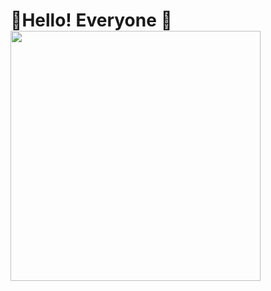 <div align="centre;">
  <h1>🚀Hello! Everyone 🚀
  <img src="https://media1.giphy.com/media/v1.Y2lkPTc5MGI3NjExdHhhaXJzZWVyOGloZ3EwZXk5ZWpjbWRkeHFobHZjeXFocndnejI5NiZlcD12MV9pbnRlcm5hbF9naWZfYnlfaWQmY3Q9Zw/SWoSkN6DxTszqIKEqv/giphy.gif" width="400" />
</div>
